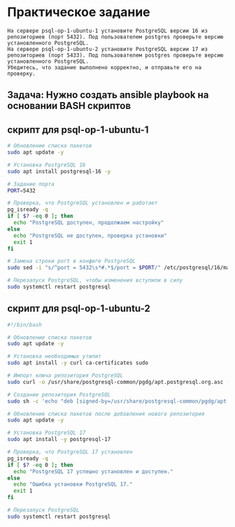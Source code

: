 # Практическое задание

    На сервере psql-op-1-ubuntu-1 установите PostgreSQL версии 16 из репозиториев (порт 5432). Под пользователем postgres проверьте версию установленного PostgreSQL.
    На сервере psql-op-1-ubuntu-2 установите PostgreSQL версии 17 из репозиториев (порт 5433). Под пользователем postgres проверьте версию установленного PostgreSQL.
    Убедитесь, что задание выполнено корректно, и отправьте его на проверку.


## Задача: Нужно создать ansible playbook на основании BASH скриптов

## скрипт для psql-op-1-ubuntu-1

```sh
# Обновление списка пакетов
sudo apt update -y

# Установка PostgreSQL 16
sudo apt install postgresql-16 -y

# Задание порта
PORT=5432

# Проверка, что PostgreSQL установлен и работает
pg_isready -q
if [ $? -eq 0 ]; then
  echo "PostgreSQL доступен, продолжаем настройку"
else
  echo "PostgreSQL не доступен, проверка установки"
  exit 1
fi

# Замена строки port в конфиге PostgreSQL
sudo sed -i "s/^port = 5432\s*#.*$/port = $PORT/" /etc/postgresql/16/main/postgresql.conf

# Перезапуск PostgreSQL, чтобы изменения вступили в силу
sudo systemctl restart postgresql
```

## скрипт для psql-op-1-ubuntu-2

```sh
#!/bin/bash

# Обновление списка пакетов
sudo apt update -y

# Установка необходимых утилит
sudo apt install -y curl ca-certificates sudo

# Импорт ключа репозитория PostgreSQL
sudo curl -o /usr/share/postgresql-common/pgdg/apt.postgresql.org.asc --fail https://www.postgresql.org/media/keys/ACCC4CF8.asc

# Создание репозитория PostgreSQL
sudo sh -c 'echo "deb [signed-by=/usr/share/postgresql-common/pgdg/apt.postgresql.org.asc] https://apt.postgresql.org/pub/repos/apt $(lsb_release -cs)-pgdg main" > /etc/apt/sources.list.d/pgdg.list'

# Обновление списка пакетов после добавления нового репозитория
sudo apt update -y

# Установка PostgreSQL 17
sudo apt install -y postgresql-17

# Проверка, что PostgreSQL 17 установлен
pg_isready -q
if [ $? -eq 0 ]; then
  echo "PostgreSQL 17 успешно установлен и доступен."
else
  echo "Ошибка установки PostgreSQL 17."
  exit 1
fi

# Перезапуск PostgreSQL
sudo systemctl restart postgresql
```

